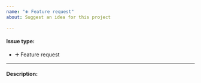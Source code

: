 ```yaml
---
name: "➕ Feature request"
about: Suggest an idea for this project

---
```


#### Issue type:

- :heavy_plus_sign: Feature request <!--Don't change this issue type!-->

____
#### Description:

<!--A clear and concise description of what you want to happen.-->
